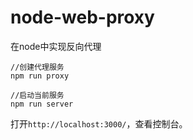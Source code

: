 # node-web-proxy

在node中实现反向代理
	
	//创建代理服务
	npm run proxy

	//启动当前服务
	npm run server


打开`http://localhost:3000/`，查看控制台。